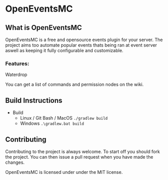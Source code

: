 # OpenEventsMC
 
 
## What is OpenEventsMC
OpenEventsMC is a free and opensource events plugin for your server.
The project aims too automate popular events thats being ran at event server aswell as keeping it fully configurable and customizable.

### Features:
Waterdrop

You can get a list of commands and permission nodes on the wiki.

## Build Instructions
* Build
    * Linux / Git Bash / MacOS
    `./gradlew build`
    * Windows
    `.\gradlew.bat build`
## Contributing
Contributing to the project is always welcome. To start off you should fork the project. You can then issue a pull request when you have made the changes.

OpenEventsMC is licensed under under the MIT license.
